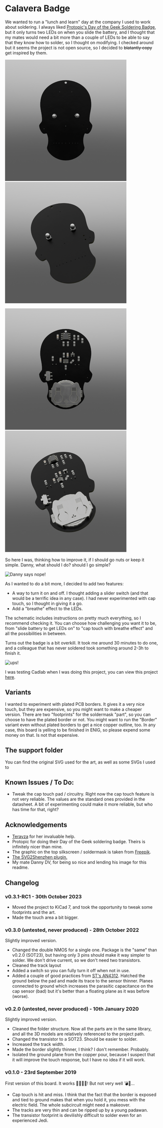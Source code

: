 # Calavera Badge

We wanted to run a "lunch and learn" day at the company I used to work about soldering. I always liked [Protopic's Day of the Geek Soldering Badge](https://www.proto-pic.co.uk/day-of-the-geek-badge/), but it only turns two LEDs on when you slide the battery, and I thought that my mates would need a bit more than a couple of LEDs to be able to say that they know how to solder, so I thought on modifying. I checked around but it seems the project is not open source, so I decided to ~~blatantly copy~~ get inspired by them.

<p float="center">
  <img src="support/img/Calavera-3D_blenderTop.png" height="400" />
  <img src="support/img/Calavera-3D_blenderTopSlanted.png" width="400" />
</p>

<p float="center">
  <img src="support/img/Calavera-3D_blenderBottom.png" height="400" />
  <img src="support/img/Calavera-3D_blenderBottomSlanted.png" width="400" />
</p>

So here I was, thinking how to improve it, if I should go nuts or keep it simple. Danny, what should I do? should I go simple?

![Danny says nope!](https://media.giphy.com/media/LRKET0Syb0rDO/giphy.gif)

As I wanted to do a bit more, I decided to add two features:

* A way to turn it on and off. I thought adding a slider switch (and that would be a terrific idea in any case). I had never experimented with cap touch, so I thought in giving it a go.
* Add a "breathe" effect to the LEDs.

The schematic includes instructions on pretty much everything, so I recommend checking it. You can choose how challenging you want it to be, from "slide battery to get LEDs on" to "cap touch with breathe effect" and all the possibilities in between.

Turns out the badge is a bit overkill. It took me around 30 minutes to do one, and a colleague that has never soldered took something around 2-3h to finish it.

![ups!](https://media.giphy.com/media/yEtv1wWZpmG2s/giphy.gif)

I was testing Cadlab when I was doing this project, you can view this project [here](https://cadlab.io/project/2044).

## Variants

I wanted to experiment with plated PCB borders. It gives it a very nice touch, but they are expensive, so you might want to make a cheaper version. There are two "footprints" for the soldermask "part", so you can choose to have the plated border or not. You might want to run the "Border" variant even without plated borders to get a nice copper outline, too. In any case, this board is yelling to be finished in ENIG, so please expend some money on that. Is not that expensive.

## The support folder

You can find the original SVG used for the art, as well as some SVGs I used to

## Known Issues / To Do:

* Tweak the cap touch pad / circuitry. Right now the cap touch feature is not very reliable. The values are the standard ones provided in the datasheet. A bit of experimenting could make it more reliable, but who has time for that, right?

## Acknowledgements

* [Terayza](https://github.com/Terayza) for her invaluable help.
* Protopic for doing their Day of the Geek soldering badge. Theirs is infinitely nicer than mine.
* The graphic on the top silkscreen / soldermask is taken from [Freepik](www.freepik.com).
* [The SVG2Shenzhen plugin.](https://github.com/badgeek/svg2shenzhen)
* My mate Danny DV, for being so nice and lending his image for this readme.

## Changelog

### v0.3.1-RC1 - 30th October 2023

* Moved the project to KiCad 7, and took the opportunity to tweak some footprints and the art.
* Made the touch area a bit bigger.

### v0.3.0 (untested, never produced) - 28th October 2022

Slightly improved version.

* Changed the double NMOS for a single one. Package is the "same" than v0.2.0 (SOT23), but having only 3 pins should make it way simpler to solder. We don't drive current, so we don't need two transistors.
* Cleaned the track layout
* Added a switch so you can fully turn it off when not in use.
* Added a couple of good practices from [ST's AN4312](https://www.st.com/resource/en/application_note/dm00087990-design-with-surface-sensors-for-touch-sensing-applications-on-mcus-stmicroelectronics.pdf). Hatched the ground below the pad and made its trace to the sensor thinner. Planes connected to ground which increases the parasitic capacitance on the cap sensor (bad) but it's better than a floating plane as it was before (worse).

### v0.2.0 (untested, never produced) - 10th January 2020

Slightly improved version.

* Cleaned the folder structure. Now all the parts are in the same library, and all the 3D models are relatively referenced to the project path.
* Changed the transistor to a SOT23. Should be easier to solder.
* Increased the track width.
* Made the border slightly thinner, I think? I don't remember. Probably.
* Isolated the ground plane from the copper pour, because I suspect that it will improve the touch response, but I have no idea if it will work.

### v0.1.0 - 23rd September 2019

First version of this board. It works 💃🎉🚀🦼! But not very well 💣🥦...

* Cap touch is hit and miss. I think that the fact that the border is exposed and tied to ground makes that when you hold it, you mess with the electric field. The whole subcircuit might need a makeover.
* The tracks are very thin and can be ripped up by a young padawan.
* The transistor footprint is devilishly difficult to solder even for an experienced Jedi.
